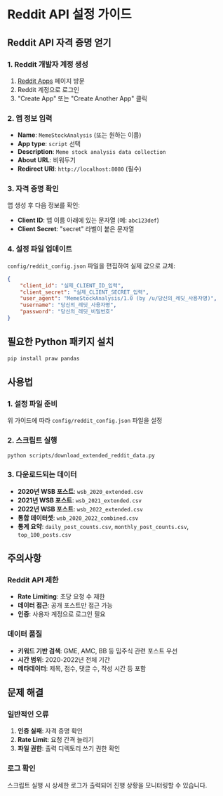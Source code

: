 # Reddit API 설정 가이드

## Reddit API 자격 증명 얻기

### 1. Reddit 개발자 계정 생성
1. [Reddit Apps](https://www.reddit.com/prefs/apps) 페이지 방문
2. Reddit 계정으로 로그인
3. "Create App" 또는 "Create Another App" 클릭

### 2. 앱 정보 입력
- **Name**: `MemeStockAnalysis` (또는 원하는 이름)
- **App type**: `script` 선택
- **Description**: `Meme stock analysis data collection`
- **About URL**: 비워두기
- **Redirect URI**: `http://localhost:8080` (필수)

### 3. 자격 증명 확인
앱 생성 후 다음 정보를 확인:
- **Client ID**: 앱 이름 아래에 있는 문자열 (예: `abc123def`)
- **Client Secret**: "secret" 라벨이 붙은 문자열

### 4. 설정 파일 업데이트
`config/reddit_config.json` 파일을 편집하여 실제 값으로 교체:

```json
{
    "client_id": "실제_CLIENT_ID_입력",
    "client_secret": "실제_CLIENT_SECRET_입력",
    "user_agent": "MemeStockAnalysis/1.0 (by /u/당신의_레딧_사용자명)",
    "username": "당신의_레딧_사용자명",
    "password": "당신의_레딧_비밀번호"
}
```

## 필요한 Python 패키지 설치

```bash
pip install praw pandas
```

## 사용법

### 1. 설정 파일 준비
위 가이드에 따라 `config/reddit_config.json` 파일을 설정

### 2. 스크립트 실행
```bash
python scripts/download_extended_reddit_data.py
```

### 3. 다운로드되는 데이터
- **2020년 WSB 포스트**: `wsb_2020_extended.csv`
- **2021년 WSB 포스트**: `wsb_2021_extended.csv`  
- **2022년 WSB 포스트**: `wsb_2022_extended.csv`
- **통합 데이터셋**: `wsb_2020_2022_combined.csv`
- **통계 요약**: `daily_post_counts.csv`, `monthly_post_counts.csv`, `top_100_posts.csv`

## 주의사항

### Reddit API 제한
- **Rate Limiting**: 초당 요청 수 제한
- **데이터 접근**: 공개 포스트만 접근 가능
- **인증**: 사용자 계정으로 로그인 필요

### 데이터 품질
- **키워드 기반 검색**: GME, AMC, BB 등 밈주식 관련 포스트 우선
- **시간 범위**: 2020-2022년 전체 기간
- **메타데이터**: 제목, 점수, 댓글 수, 작성 시간 등 포함

## 문제 해결

### 일반적인 오류
1. **인증 실패**: 자격 증명 확인
2. **Rate Limit**: 요청 간격 늘리기
3. **파일 권한**: 출력 디렉토리 쓰기 권한 확인

### 로그 확인
스크립트 실행 시 상세한 로그가 출력되어 진행 상황을 모니터링할 수 있습니다.
